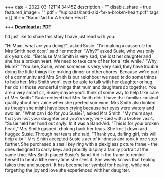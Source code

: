 +++
date = 2022-03-12T14:34:45Z
description = ""
disable_share = true
featured_image = ""
pdf = "/uploads/band-aid-for-a-broken-heart.pdf"
tags = []
title = "Band-Aid for A Broken Heart"

+++
[**Download as PDF**](/uploads/band-aid-for-a-broken-heart.pdf)

I'd just like to share this story I have just read with you:

"Hi Mum, what are you doing?", asked Susie. "I'm making a casserole for Mrs Smith next door," said her mother. "Why?" asked Susie, who was only six years old. "Because Mrs Smith is very sad; she lost her daughter and she has a broken heart. We need to take care of her for a little while." "Why, Mum?" "You see, Susie, when someone is very, very said, they have trouble doing the little things like making dinner or other chores. Because we're part of a community and Mrs Smith is our neighbour we need to do some things to help her. Mrs Smith won't ever be able to talk with her daughter or hug her do all those wonderful things that mum and daughters do together. You are a very smart gir, Susie; maybe you'll think of some way to help take care of Mrs Smith." Susie noticed that Mrs Smith didn't have that familiar musical quality about her voice when she greeted someone. Mrs Smith also looked as though she might have been crying because her eyes were watery and swollen. "What can I do for you Susie?", asked Mrs Smith. "My mum says that you lost your daughter and you're very, very said with a broken yeart, "Susie held her hand out shyly. In it was a Band-Aid. "This is for your broken heart," Mrs Smith gasped, choking back her tears. She knelt down and hugged Susie. Through her tears she said, "Thank you, darling girl, this will help a lot." Mrs Smith accepted Susie'a act of kindness and took it one step further. She purchased a small key ring with a plexiglass picture frame - the ones designed to carry keys and proudly display a family portrait at the same time. Mrs Smith placed Susie's Band-Aid in the frame to remind herself to heal a little every time she sees it. She wisely knows that healing takes time and support. It has become her symbol for healing, while not forgetting the joy and love she experienced with her daughter.